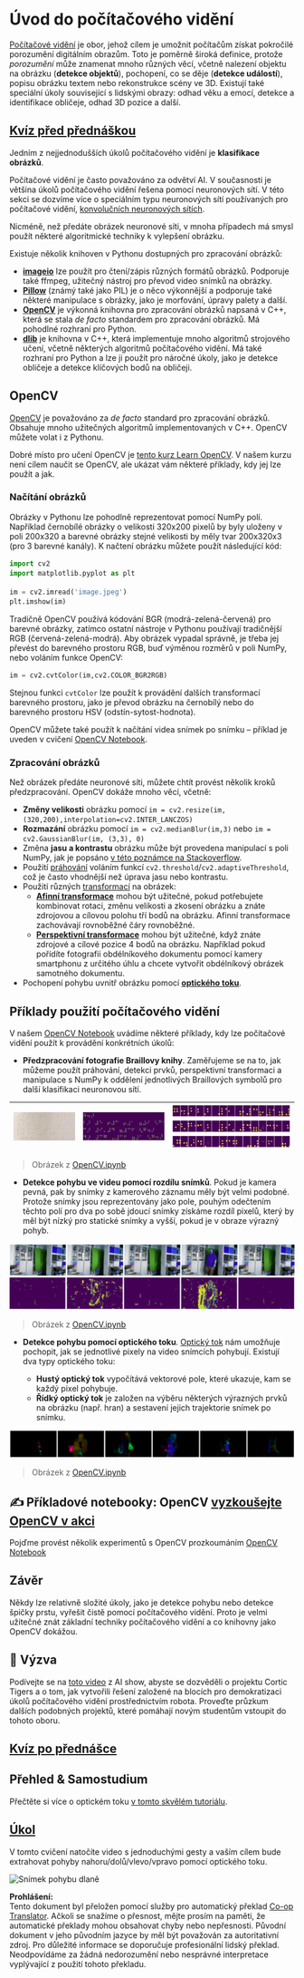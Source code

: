 <!--
CO_OP_TRANSLATOR_METADATA:
{
  "original_hash": "4bedc8e702db17260cfe824d58b6cfd4",
  "translation_date": "2025-08-25T23:00:02+00:00",
  "source_file": "lessons/4-ComputerVision/06-IntroCV/README.md",
  "language_code": "cs"
}
-->
# Úvod do počítačového vidění

[Počítačové vidění](https://wikipedia.org/wiki/Computer_vision) je obor, jehož cílem je umožnit počítačům získat pokročilé porozumění digitálním obrazům. Toto je poměrně široká definice, protože *porozumění* může znamenat mnoho různých věcí, včetně nalezení objektu na obrázku (**detekce objektů**), pochopení, co se děje (**detekce událostí**), popisu obrázku textem nebo rekonstrukce scény ve 3D. Existují také speciální úkoly související s lidskými obrazy: odhad věku a emocí, detekce a identifikace obličeje, odhad 3D pozice a další.

## [Kvíz před přednáškou](https://red-field-0a6ddfd03.1.azurestaticapps.net/quiz/106)

Jedním z nejjednodušších úkolů počítačového vidění je **klasifikace obrázků**.

Počítačové vidění je často považováno za odvětví AI. V současnosti je většina úkolů počítačového vidění řešena pomocí neuronových sítí. V této sekci se dozvíme více o speciálním typu neuronových sítí používaných pro počítačové vidění, [konvolučních neuronových sítích](../07-ConvNets/README.md).

Nicméně, než předáte obrázek neuronové síti, v mnoha případech má smysl použít některé algoritmické techniky k vylepšení obrázku.

Existuje několik knihoven v Pythonu dostupných pro zpracování obrázků:

* **[imageio](https://imageio.readthedocs.io/en/stable/)** lze použít pro čtení/zápis různých formátů obrázků. Podporuje také ffmpeg, užitečný nástroj pro převod video snímků na obrázky.
* **[Pillow](https://pillow.readthedocs.io/en/stable/index.html)** (známý také jako PIL) je o něco výkonnější a podporuje také některé manipulace s obrázky, jako je morfování, úpravy palety a další.
* **[OpenCV](https://opencv.org/)** je výkonná knihovna pro zpracování obrázků napsaná v C++, která se stala *de facto* standardem pro zpracování obrázků. Má pohodlné rozhraní pro Python.
* **[dlib](http://dlib.net/)** je knihovna v C++, která implementuje mnoho algoritmů strojového učení, včetně některých algoritmů počítačového vidění. Má také rozhraní pro Python a lze ji použít pro náročné úkoly, jako je detekce obličeje a detekce klíčových bodů na obličeji.

## OpenCV

[OpenCV](https://opencv.org/) je považováno za *de facto* standard pro zpracování obrázků. Obsahuje mnoho užitečných algoritmů implementovaných v C++. OpenCV můžete volat i z Pythonu.

Dobré místo pro učení OpenCV je [tento kurz Learn OpenCV](https://learnopencv.com/getting-started-with-opencv/). V našem kurzu není cílem naučit se OpenCV, ale ukázat vám některé příklady, kdy jej lze použít a jak.

### Načítání obrázků

Obrázky v Pythonu lze pohodlně reprezentovat pomocí NumPy polí. Například černobílé obrázky o velikosti 320x200 pixelů by byly uloženy v poli 200x320 a barevné obrázky stejné velikosti by měly tvar 200x320x3 (pro 3 barevné kanály). K načtení obrázku můžete použít následující kód:

```python
import cv2
import matplotlib.pyplot as plt

im = cv2.imread('image.jpeg')
plt.imshow(im)
```

Tradičně OpenCV používá kódování BGR (modrá-zelená-červená) pro barevné obrázky, zatímco ostatní nástroje v Pythonu používají tradičnější RGB (červená-zelená-modrá). Aby obrázek vypadal správně, je třeba jej převést do barevného prostoru RGB, buď výměnou rozměrů v poli NumPy, nebo voláním funkce OpenCV:

```python
im = cv2.cvtColor(im,cv2.COLOR_BGR2RGB)
```

Stejnou funkci `cvtColor` lze použít k provádění dalších transformací barevného prostoru, jako je převod obrázku na černobílý nebo do barevného prostoru HSV (odstín-sytost-hodnota).

OpenCV můžete také použít k načítání videa snímek po snímku – příklad je uveden v cvičení [OpenCV Notebook](../../../../../lessons/4-ComputerVision/06-IntroCV/OpenCV.ipynb).

### Zpracování obrázků

Než obrázek předáte neuronové síti, můžete chtít provést několik kroků předzpracování. OpenCV dokáže mnoho věcí, včetně:

* **Změny velikosti** obrázku pomocí `im = cv2.resize(im, (320,200),interpolation=cv2.INTER_LANCZOS)`
* **Rozmazání** obrázku pomocí `im = cv2.medianBlur(im,3)` nebo `im = cv2.GaussianBlur(im, (3,3), 0)`
* Změna **jasu a kontrastu** obrázku může být provedena manipulací s poli NumPy, jak je popsáno [v této poznámce na Stackoverflow](https://stackoverflow.com/questions/39308030/how-do-i-increase-the-contrast-of-an-image-in-python-opencv).
* Použití [práhování](https://docs.opencv.org/4.x/d7/d4d/tutorial_py_thresholding.html) voláním funkcí `cv2.threshold`/`cv2.adaptiveThreshold`, což je často vhodnější než úprava jasu nebo kontrastu.
* Použití různých [transformací](https://docs.opencv.org/4.5.5/da/d6e/tutorial_py_geometric_transformations.html) na obrázek:
    - **[Afinní transformace](https://docs.opencv.org/4.5.5/d4/d61/tutorial_warp_affine.html)** mohou být užitečné, pokud potřebujete kombinovat rotaci, změnu velikosti a zkosení obrázku a znáte zdrojovou a cílovou polohu tří bodů na obrázku. Afinní transformace zachovávají rovnoběžné čáry rovnoběžné.
    - **[Perspektivní transformace](https://medium.com/analytics-vidhya/opencv-perspective-transformation-9edffefb2143)** mohou být užitečné, když znáte zdrojové a cílové pozice 4 bodů na obrázku. Například pokud pořídíte fotografii obdélníkového dokumentu pomocí kamery smartphonu z určitého úhlu a chcete vytvořit obdélníkový obrázek samotného dokumentu.
* Pochopení pohybu uvnitř obrázku pomocí **[optického toku](https://docs.opencv.org/4.5.5/d4/dee/tutorial_optical_flow.html)**.

## Příklady použití počítačového vidění

V našem [OpenCV Notebook](../../../../../lessons/4-ComputerVision/06-IntroCV/OpenCV.ipynb) uvádíme některé příklady, kdy lze počítačové vidění použít k provádění konkrétních úkolů:

* **Předzpracování fotografie Braillovy knihy**. Zaměřujeme se na to, jak můžeme použít práhování, detekci prvků, perspektivní transformaci a manipulace s NumPy k oddělení jednotlivých Braillových symbolů pro další klasifikaci neuronovou sítí.

![Braillův obrázek](../../../../../translated_images/braille.341962ff76b1bd7044409371d3de09ced5028132aef97344ea4b7468c1208126.cs.jpeg) | ![Předzpracovaný Braillův obrázek](../../../../../translated_images/braille-result.46530fea020b03c76aac532d7d6eeef7f6fb35b55b1001cd21627907dabef3ed.cs.png) | ![Braillovy symboly](../../../../../translated_images/braille-symbols.0159185ab69d533909dc4d7d26a1971b51401c6a80eb3a5584f250ea880af88b.cs.png)
----|-----|-----

> Obrázek z [OpenCV.ipynb](../../../../../lessons/4-ComputerVision/06-IntroCV/OpenCV.ipynb)

* **Detekce pohybu ve videu pomocí rozdílu snímků**. Pokud je kamera pevná, pak by snímky z kamerového záznamu měly být velmi podobné. Protože snímky jsou reprezentovány jako pole, pouhým odečtením těchto polí pro dva po sobě jdoucí snímky získáme rozdíl pixelů, který by měl být nízký pro statické snímky a vyšší, pokud je v obraze výrazný pohyb.

![Obrázek video snímků a rozdílů snímků](../../../../../translated_images/frame-difference.706f805491a0883c938e16447bf5eb2f7d69e812c7f743cbe7d7c7645168f81f.cs.png)

> Obrázek z [OpenCV.ipynb](../../../../../lessons/4-ComputerVision/06-IntroCV/OpenCV.ipynb)

* **Detekce pohybu pomocí optického toku**. [Optický tok](https://docs.opencv.org/3.4/d4/dee/tutorial_optical_flow.html) nám umožňuje pochopit, jak se jednotlivé pixely na video snímcích pohybují. Existují dva typy optického toku:

   - **Hustý optický tok** vypočítává vektorové pole, které ukazuje, kam se každý pixel pohybuje.
   - **Řídký optický tok** je založen na výběru některých výrazných prvků na obrázku (např. hran) a sestavení jejich trajektorie snímek po snímku.

![Obrázek optického toku](../../../../../translated_images/optical.1f4a94464579a83a10784f3c07fe7228514714b96782edf50e70ccd59d2d8c4f.cs.png)

> Obrázek z [OpenCV.ipynb](../../../../../lessons/4-ComputerVision/06-IntroCV/OpenCV.ipynb)

## ✍️ Příkladové notebooky: OpenCV [vyzkoušejte OpenCV v akci](../../../../../lessons/4-ComputerVision/06-IntroCV/OpenCV.ipynb)

Pojďme provést několik experimentů s OpenCV prozkoumáním [OpenCV Notebook](../../../../../lessons/4-ComputerVision/06-IntroCV/OpenCV.ipynb)

## Závěr

Někdy lze relativně složité úkoly, jako je detekce pohybu nebo detekce špičky prstu, vyřešit čistě pomocí počítačového vidění. Proto je velmi užitečné znát základní techniky počítačového vidění a co knihovny jako OpenCV dokážou.

## 🚀 Výzva

Podívejte se na [toto video](https://docs.microsoft.com/shows/ai-show/ai-show--2021-opencv-ai-competition--grand-prize-winners--cortic-tigers--episode-32?WT.mc_id=academic-77998-cacaste) z AI show, abyste se dozvěděli o projektu Cortic Tigers a o tom, jak vytvořili řešení založené na blocích pro demokratizaci úkolů počítačového vidění prostřednictvím robota. Proveďte průzkum dalších podobných projektů, které pomáhají novým studentům vstoupit do tohoto oboru.

## [Kvíz po přednášce](https://red-field-0a6ddfd03.1.azurestaticapps.net/quiz/206)

## Přehled & Samostudium

Přečtěte si více o optickém toku [v tomto skvělém tutoriálu](https://learnopencv.com/optical-flow-in-opencv/).

## [Úkol](lab/README.md)

V tomto cvičení natočíte video s jednoduchými gesty a vaším cílem bude extrahovat pohyby nahoru/dolů/vlevo/vpravo pomocí optického toku.

<img src="images/palm-movement.png" width="30%" alt="Snímek pohybu dlaně"/>

**Prohlášení:**  
Tento dokument byl přeložen pomocí služby pro automatický překlad [Co-op Translator](https://github.com/Azure/co-op-translator). Ačkoli se snažíme o přesnost, mějte prosím na paměti, že automatické překlady mohou obsahovat chyby nebo nepřesnosti. Původní dokument v jeho původním jazyce by měl být považován za autoritativní zdroj. Pro důležité informace se doporučuje profesionální lidský překlad. Neodpovídáme za žádná nedorozumění nebo nesprávné interpretace vyplývající z použití tohoto překladu.